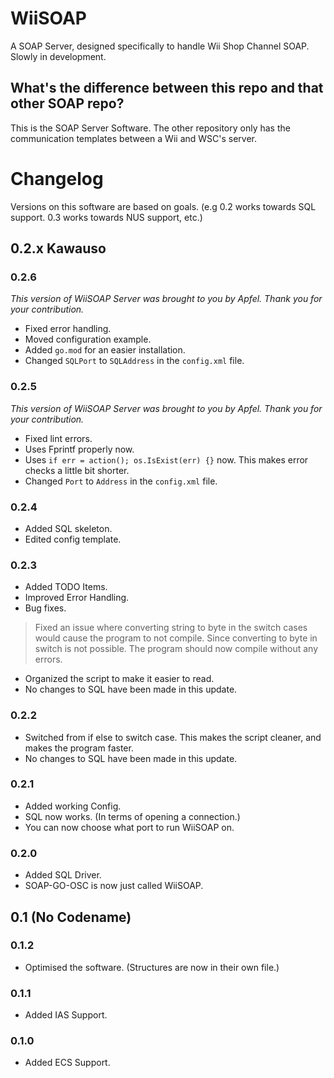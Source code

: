 # WiiSOAP
A SOAP Server, designed specifically to handle Wii Shop Channel SOAP. Slowly in development.

## What's the difference between this repo and that other SOAP repo?
This is the SOAP Server Software. The other repository only has the communication templates between a Wii and WSC's server.

# Changelog
Versions on this software are based on goals. (e.g 0.2 works towards SQL support. 0.3 works towards NUS support, etc.)
## 0.2.x Kawauso
### 0.2.6
*This version of WiiSOAP Server was brought to you by Apfel. Thank you for your contribution.*
- Fixed error handling.
- Moved configuration example.
- Added `go.mod` for an easier installation.
- Changed `SQLPort` to `SQLAddress` in the `config.xml` file.
### 0.2.5
*This version of WiiSOAP Server was brought to you by Apfel. Thank you for your contribution.*
- Fixed lint errors.
- Uses Fprintf properly now.
- Uses `if err = action(); os.IsExist(err) {}` now. This makes error checks a little bit shorter.
- Changed `Port` to `Address` in the `config.xml` file.
### 0.2.4
- Added SQL skeleton.
- Edited config template.
### 0.2.3
- Added TODO Items.
- Improved Error Handling.
- Bug fixes.
> Fixed an issue where converting string to byte in the switch cases would cause the program to not compile. Since converting to byte in switch is not possible. The program should now compile without any errors.
- Organized the script to make it easier to read.
- No changes to SQL have been made in this update.
### 0.2.2
- Switched from if else to switch case. This makes the script cleaner, and makes the program faster.
- No changes to SQL have been made in this update.
### 0.2.1
- Added working Config.
- SQL now works. (In terms of opening a connection.)
- You can now choose what port to run WiiSOAP on.
### 0.2.0
- Added SQL Driver.
- SOAP-GO-OSC is now just called WiiSOAP.

## 0.1 (No Codename)
### 0.1.2
- Optimised the software. (Structures are now in their own file.)
### 0.1.1
- Added IAS Support.
### 0.1.0
- Added ECS Support.
